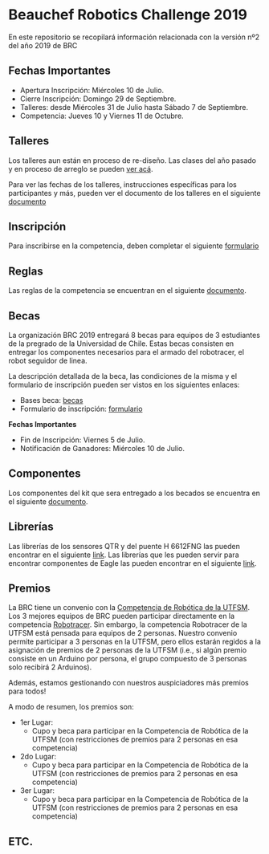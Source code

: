 # Beauchef Robotics Challenge 2019 
En este repositorio se recopilará información relacionada con la versión nº2 del año 2019 de BRC

## Fechas Importantes

* Apertura Inscripción: Miércoles 10 de Julio.
* Cierre Inscripción: Domingo 29 de Septiembre.
* Talleres: desde Miércoles 31 de Julio hasta Sábado 7 de Septiembre.
* Competencia: Jueves 10 y Viernes 11 de Octubre.

## Talleres
Los talleres aun están en proceso de re-diseño. 
Las clases del año pasado y en proceso de arreglo se pueden [ver acá](https://github.com/BeauchefRoboticsChallenge/Docencia).

Para ver las fechas de los talleres, instrucciones específicas para los participantes y más, pueden ver el documento de los talleres en el siguiente [documento](documentos/talleres_instrucciones.pdf)

## Inscripción
Para inscribirse en la competencia, deben completar el siguiente [formulario](https://docs.google.com/forms/d/e/1FAIpQLSeL-dpkSgLHZOs6XP_O-2ssXzRk-vHiRQkl9qAFMNvqLGQkHw/viewform?usp=sf_link)

## Reglas

Las reglas de la competencia se encuentran en el siguiente [documento](documentos/bases_competencia.pdf).


## Becas
La organización BRC 2019 entregará 8 becas para equipos de 3 estudiantes de la pregrado de la Universidad de Chile.
Estas becas consisten en entregar los componentes necesarios para el armado del robotracer, el robot seguidor de linea.

La descripción detallada de la beca, las condiciones de la misma y el formulario de inscripción pueden ser vistos en los siguientes enlaces:

* Bases beca: [becas](documentos/bases_becas.pdf)
* Formulario de inscripción: [formulario](https://docs.google.com/forms/d/e/1FAIpQLSet54EpMKgc_HiUpSDDLZObdpeE_Rkr49QT4JmUmT6mjUGHMA/viewform?usp=sf_link)


**Fechas Importantes**

* Fin de Inscripción: Viernes 5 de Julio.
* Notificación de Ganadores: Miércoles 10 de Julio.

## Componentes
Los componentes del kit que sera entregado a los becados se encuentra en el siguiente [documento](documentos/componentes_becas.md).

## Librerías
Las librerías de los sensores QTR y del puente H 6612FNG las pueden encontrar en el siguiente [link](documentos/librerias.md).
Las librerías que les pueden servir para encontrar componentes de Eagle las pueden encontrar en el siguiente [link](documentos/eagle_libs.md).

## Premios
La BRC tiene un convenio con la [Competencia de Robótica de la UTFSM](http://www.competenciarobotica.cl).
Los 3 mejores equipos de BRC pueden participar directamente en la competencia [Robotracer](http://www.competenciarobotica.cl/bases/).
Sin embargo, la competencia Robotracer de la UTFSM está pensada para equipos de 2 personas.
Nuestro convenio permite participar a 3 personas en la UTFSM, pero ellos estarán regidos a la asignación de premios de 2 personas de la UTFSM (i.e., si algún premio consiste en un Arduino por persona, el grupo compuesto de 3 personas solo recibirá 2 Arduinos).

Además, estamos gestionando con nuestros auspiciadores más premios para todos!

A modo de resumen, los premios son:

* 1er Lugar:
  * Cupo y beca para participar en la Competencia de Robótica de la UTFSM (con restricciones de premios para 2 personas en esa competencia)
* 2do Lugar:
  * Cupo y beca para participar en la Competencia de Robótica de la UTFSM (con restricciones de premios para 2 personas en esa competencia)
* 3er Lugar:
  * Cupo y beca para participar en la Competencia de Robótica de la UTFSM (con restricciones de premios para 2 personas en esa competencia)

## ETC.
